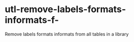 # utl-remove-labels-formats-informats-f-
Remove labels formats informats from all tables in a library 
